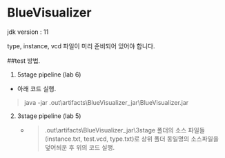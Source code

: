 # BlueVisualizer

jdk version : 11

type, instance, vcd 파일이 미리 준비되어 있어야 합니다.

##test 방법.
1) 5stage pipeline (lab 6)
  - 아래 코드 실행.
  >java -jar .out\artifacts\BlueVisualizer_jar\BlueVisualizer.jar
  
2) 3stage pipeline (lab 5)
   - >.out\artifacts\BlueVisualizer_jar\3stage 
     폴더의 소스 파일들(instance.txt, test.vcd, type.txt)로 상위 폴더 동일명의 소스파일을 덮어씌운 후 위의 코드 실행. 
